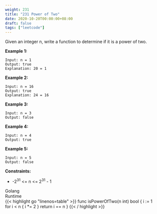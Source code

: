 ```yaml
---
weight: 231
title: "231 Power of Two"
date: 2020-10-20T00:00:00+08:00
draft: false
tags: ["leetcode"]
---
```


Given an integer n, write a function to determine if it is a power of two.

 

**Example 1:**
```
Input: n = 1
Output: true
Explanation: 20 = 1
```

**Example 2:**
```
Input: n = 16
Output: true
Explanation: 24 = 16
```

**Example 3:**
```
Input: n = 3
Output: false
```
**Example 4:**
```
Input: n = 4
Output: true
```
**Example 5:**
```
Input: n = 5
Output: false
 ```
**Constraints:**

- -2<sup>31</sup> <= n <= 2<sup>31</sup> - 1


<div class="tabs">
  <div class="tab-btn tab-btn-active" onclick="showLang(event, 'golang')">Golang</div>
  <div class="tab-btn" onclick="showLang(event, 'runtime')">Runtime</div>
</div>
<div class="tab-content">
<div id="golang" class="lang">
{{< highlight go "linenos=table" >}}
func isPowerOfTwo(n int) bool {
	i := 1
	for i < n {
		i *= 2
	}
	return i == n
}
{{< / highlight >}}
</div>
<div id="runtime" class="lang" style="display:none">
    <div class="code-link">
        <a href="https://runtime.siwei.dev/?src=leetcode231" target="_blank">https://runtime.siwei.dev/?src=leetcode231</a>
    </div>
</div>
</div>
